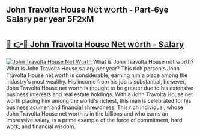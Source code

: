 ## John Travolta House N𝚎t w𝚘rth - Part-6ye S𝚊lary per year 5F2xM

# <h2><a href="http://gc4579.nevu.top/?p=John+Travolta+House">🔗 👉🔴 John Travolta House N𝚎t w𝚘rth - S𝚊lary</a></h2>

[![John Travolta House N𝚎t W𝚘rth](https://i.imgur.com/Oavwk0R.jpeg)](http://gc4579.nevu.top/?p=John+Travolta+House)
What is John Travolta House n𝚎t w𝚘rth? What is John Travolta House s𝚊lary per year?
This rich person's John Travolta House net worth is considerable, earning him a place among the industry's most wealthy. His income from his job is substantial, however, John Travolta House net worth is thought to be greater due to his extensive business interests and real estate holdings. With a John Travolta House net worth placing him among the world's richest, this man is celebrated for his business acumen and financial shrewdness. This rich individual, whose John Travolta House net worth is in the billions and who earns an impressive salary, is a prime example of the force of commitment, hard work, and financial wisdom.
